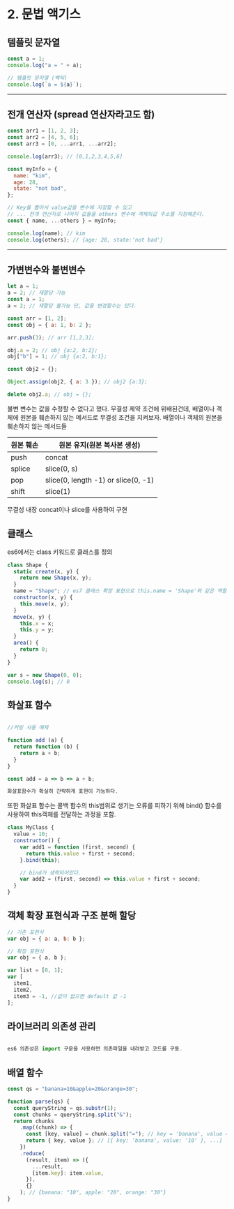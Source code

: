 # 2. 문법 액기스

## 템플릿 문자열

```js
const a = 1;
console.log("a = " + a);

// 템플릿 문자열 (백틱)
console.log(`a = ${a}`);
```

---

## 전개 연산자 (spread 연산자라고도 함)

```js
const arr1 = [1, 2, 3];
const arr2 = [4, 5, 6];
const arr3 = [0, ...arr1, ...arr2];

console.log(arr3); // [0,1,2,3,4,5,6]

const myInfo = {
  name: "kim",
  age: 28,
  state: "not bad",
};

// Key를 뽑아서 value값을 변수에 지정할 수 있고
// ... 전개 연산자로 나머지 값들을 others 변수에 객체의값 주소를 지정해준다.
const { name, ...others } = myInfo;

console.log(name); // kim
console.log(others); // {age: 28, state:'not bad'}
```

---

## 가변변수와 불변변수

```js
let a = 1;
a = 2; // 재할당 가능
const a = 1;
a = 2; // 재할당 불가능 단, 값을 변경할수는 있다.

const arr = [1, 2];
const obj = { a: 1, b: 2 };

arr.push(3); // arr [1,2,3];

obj.a = 2; // obj {a:2, b:2};
obj["b"] = 1; // obj {a:2, b:1};

const obj2 = {};

Object.assign(obj2, { a: 3 }); // obj2 {a:3};

delete obj2.a; // obj = {};
```

불변 변수는 값을 수정할 수 없다고 했다.
무결성 제약 조건에 위배된건데,
배열이나 객체에 원본을 훼손하지 않는 메서드로 무결성 조건을 지켜보자.
배열이나 객체의 원본을 훼손하지 않는 메서드들

| 원본 훼손 | 원본 유지(원본 복사본 생성)         |
| --------- | ----------------------------------- |
| push      | concat                              |
| splice    | slice(0, s)                         |
| pop       | slice(0, length -1) or slice(0, -1) |
| shift     | slice(1)                            |

무결성 내장 concat이나 slice를 사용하여 구현

## 클래스

es6에서는 class 키워드로 클래스를 정의

```js
class Shape {
  static create(x, y) {
    return new Shape(x, y);
  }
  name = "Shape"; // es7 클래스 확장 표현으로 this.name = 'Shape'와 같은 역할
  constructor(x, y) {
    this.move(x, y);
  }
  move(x, y) {
    this.x = x;
    this.y = y;
  }
  area() {
    return 0;
  }
}

var s = new Shape(0, 0);
console.log(s); // 0
```

## 화살표 함수

```js

//커링 사용 예제

function add (a) {
  return function (b) {
    return a + b;
  }
}

const add = a => b => a + b;

화살표함수가 확실히 간략하게 표현이 가능하다.

```

또한 화살표 함수는 콜백 함수의 this범위로 생기는 오류를 피하기 위해 bind() 함수를 사용하여 this객체를 전달하는 과정을 포함.

```js
class MyClass {
  value = 10;
  constructor() {
    var add1 = function (first, second) {
      return this.value + first + second;
    }.bind(this);

    // bind가 생략되어있다.
    var add2 = (first, second) => this.value + first + second;
  }
}
```

## 객체 확장 표현식과 구조 분해 할당

```js
// 기존 표현식
var obj = { a: a, b: b };

// 확장 표현식
var obj = { a, b };

var list = [0, 1];
var [
  item1,
  item2,
  item3 = -1, //값이 없으면 default 값 -1
];
```

## 라이브러리 의존성 관리

```js

es6 의존성은 import 구문을 사용하면 의존파일을 내려받고 코드를 구동.

```

## 배열 함수

```js
const qs = "banana=10&apple=20&orange=30";

function parse(qs) {
  const queryString = qs.substr(1);
  const chunks = queryString.split("&");
  return chunks
    .map((chunk) => {
      const [key, value] = chunk.split("="); // key = 'banana', value = '10'
      return { key, value }; // [{ key: 'banana', value: '10' }, ...]
    })
    .reduce(
      (result, item) => ({
        ...result,
        [item.key]: item.value,
      }),
      {}
    ); // {banana: "10", apple: "20", orange: "30"}
}
```
